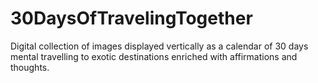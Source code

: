 # 30DaysOfTravelingTogether
Digital collection of images displayed vertically as a calendar of 30 days mental travelling to exotic destinations enriched with affirmations and thoughts. 
